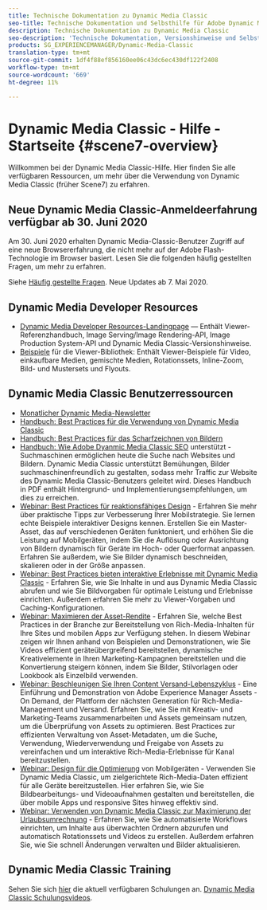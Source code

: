 ```yaml
---
title: Technische Dokumentation zu Dynamic Media Classic
seo-title: Technische Dokumentation und Selbsthilfe für Adobe Dynamic Media Classic
description: Technische Dokumentation zu Dynamic Media Classic
seo-description: 'Technische Dokumentation, Versionshinweise und Selbsthilfematerialien für Adobe Dynamic Media Classic, früher Scene7 '
products: SG_EXPERIENCEMANAGER/Dynamic-Media-Classic
translation-type: tm+mt
source-git-commit: 1df4f88ef856160ee06c43dc6ec430df122f2408
workflow-type: tm+mt
source-wordcount: '669'
ht-degree: 11%

---
```



# Dynamic Media Classic - Hilfe - Startseite {#scene7-overview}

Willkommen bei der Dynamic Media Classic-Hilfe. Hier finden Sie alle verfügbaren Ressourcen, um mehr über die Verwendung von Dynamic Media Classic (früher Scene7) zu erfahren.

## Neue Dynamic Media Classic-Anmeldeerfahrung verfügbar ab 30. Juni 2020

Am 30. Juni 2020 erhalten Dynamic Media-Classic-Benutzer Zugriff auf eine neue Browsererfahrung, die nicht mehr auf der Adobe Flash-Technologie im Browser basiert. Lesen Sie die folgenden häufig gestellten Fragen, um mehr zu erfahren.

Siehe [Häufig gestellte Fragen](new-ui-2020.md). Neue Updates ab 7. Mai 2020.

## Dynamic Media Developer Resources

* [Dynamic Media Developer Resources-Landingpage](https://docs.adobe.com/content/help/en/dynamic-media-developer-resources/landing/home.html) — Enthält Viewer-Referenzhandbuch, Image Serving/Image Rendering-API, Image Production System-API und Dynamic Media Classic-Versionshinweise.
* [Beispiele](https://landing.adobe.com/en/na/dynamic-media/ctir-2755/live-demos.html) für die Viewer-Bibliothek: Enthält Viewer-Beispiele für Video, einkaufbare Medien, gemischte Medien, Rotationssets, Inline-Zoom, Bild- und Mustersets und Flyouts.

## Dynamic Media Classic Benutzerressourcen

* [Monatlicher Dynamic Media-Newsletter](dynamic-media-newsletter.md)
* [Handbuch: Best Practices für die Verwendung von Dynamic Media Classic](https://www.adobe.com/content/dam/www/us/en/marketing/experience-manager-assets/dynamic-media/adobe-dynamic-media-classic-best-practices-guide.pdf)
* [Handbuch: Best Practices für das Scharfzeichnen von Bildern](/help/assets/s7_sharpening_images.pdf)
* [Handbuch: Wie Adobe Dyanmic Media Classic SEO](/help/assets/s7_seo.pdf) unterstützt - Suchmaschinen ermöglichen heute die Suche nach Websites und Bildern. Dynamic Media Classic unterstützt Bemühungen, Bilder suchmaschinenfreundlich zu gestalten, sodass mehr Traffic zur Website des Dynamic Media Classic-Benutzers geleitet wird. Dieses Handbuch in PDF enthält Hintergrund- und Implementierungsempfehlungen, um dies zu erreichen.
* [Webinar: Best Practices für reaktionsfähiges Design](http://offers.adobe.com/en/na/marketing/landings/_40458_responsive_design_live_on_demand_webinar.html) - Erfahren Sie mehr über praktische Tipps zur Verbesserung Ihrer Mobilstrategie. Sie lernen echte Beispiele interaktiver Designs kennen. Erstellen Sie ein Master-Asset, das auf verschiedenen Geräten funktoniert, und erhöhen Sie die Leistung auf Mobilgeräten, indem Sie die Auflösung oder Ausrichtung von Bildern dynamisch für Geräte im Hoch- oder Querformat anpassen. Erfahren Sie außerdem, wie Sie Bilder dynamisch beschneiden, skalieren oder in der Größe anpassen.
* [Webinar: Best Practices bieten interaktive Erlebnisse mit Dynamic Media Classic](http://seminars.adobeconnect.com/p7wb8ej3u6d/) - Erfahren Sie, wie Sie Inhalte in und aus Dynamic Media Classic abrufen und wie Sie Bildvorgaben für optimale Leistung und Erlebnisse einrichten. Außerdem erfahren Sie mehr zu Viewer-Vorgaben und Caching-Konfigurationen.
* [Webinar: Maximieren der Asset-Rendite](https://adobecustomersuccess.adobeconnect.com/p5ar3hfrrec/?launcher=false&amp;fcsContent=true&amp;pbMode=normal&amp;proto=true) - Erfahren Sie, welche Best Practices in der Branche zur Bereitstellung von Rich-Media-Inhalten für Ihre Sites und mobilen Apps zur Verfügung stehen. In diesem Webinar zeigen wir Ihnen anhand von Beispielen und Demonstrationen, wie Sie Videos effizient geräteübergreifend bereitstellen, dynamische Kreativelemente in Ihren Marketing-Kampagnen bereitstellen und die Konvertierung steigern können, indem Sie Bilder, Stilvorlagen oder Lookbook als Einzelbild verwenden.
* [Webinar: Beschleunigen Sie Ihren Content Versand-Lebenszyklus](https://adobecustomersuccess.adobeconnect.com/p88ducm9pqv/) - Eine Einführung und Demonstration von Adobe Experience Manager Assets - On Demand, der Plattform der nächsten Generation für Rich-Media-Management und Versand. Erfahren Sie, wie Sie mit Kreativ- und Marketing-Teams zusammenarbeiten und Assets gemeinsam nutzen, um die Überprüfung von Assets zu optimieren. Best Practices zur effizienten Verwaltung von Asset-Metadaten, um die Suche, Verwendung, Wiederverwendung und Freigabe von Assets zu vereinfachen und um interaktive Rich-Media-Erlebnisse für Kanal bereitzustellen.
* [Webinar: Design für die Optimierung](https://adobecustomersuccess.adobeconnect.com/p6oqd3wydif/?launcher=false&amp;fcsContent=true&amp;pbMode=normal&amp;proto=true) von Mobilgeräten - Verwenden Sie Dynamic Media Classic, um zielgerichtete Rich-Media-Daten effizient für alle Geräte bereitzustellen. Hier erfahren Sie, wie Sie Bildbearbeitungs- und Videoaufnahmen gestalten und bereitstellen, die über mobile Apps und responsive Sites hinweg effektiv sind.
* [Webinar: Verwenden von Dynamic Media Classic zur Maximierung der Urlaubsumrechnung](https://adobecustomersuccess.adobeconnect.com/p32n1yr85c9/?proto=true) - Erfahren Sie, wie Sie automatisierte Workflows einrichten, um Inhalte aus überwachten Ordnern abzurufen und automatisch Rotationssets und Videos zu erstellen. Außerdem erfahren Sie, wie Sie schnell Änderungen verwalten und Bilder aktualisieren.

## Dynamic Media Classic Training

Sehen Sie sich [hier](http://training.adobe.com/training/courses.html#product=adobe-scene7) die aktuell verfügbaren Schulungen an.
[Dynamic Media Classic Schulungsvideos](/help/training-videos.md).
